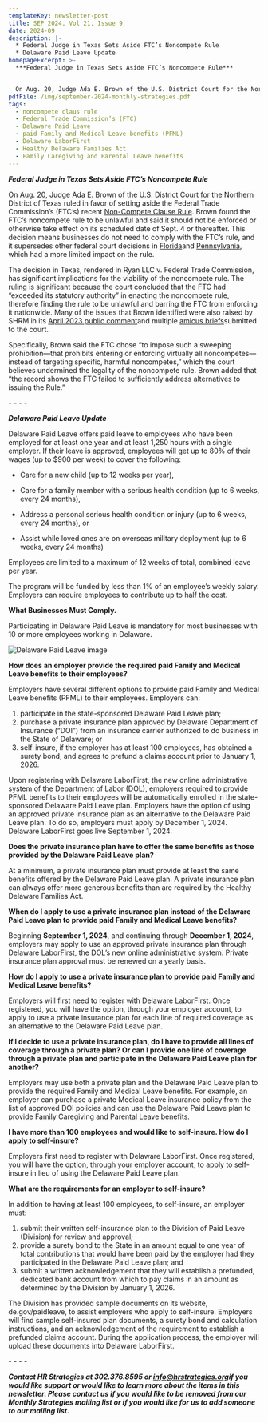 ```yaml
---
templateKey: newsletter-post
title: SEP 2024, Vol 21, Issue 9
date: 2024-09
description: |-
  * Federal Judge in Texas Sets Aside FTC’s Noncompete Rule
  * Delaware Paid Leave Update
homepageExcerpt: >-
  ***Federal Judge in Texas Sets Aside FTC’s Noncompete Rule***


  On Aug. 20, Judge Ada E. Brown of the U.S. District Court for the Northern District of Texas ruled in favor of setting aside the Federal Trade Commission’s (FTC’s) recent [Non-Compete Clause Rule](https://c.shrm.org/ODIzLVRXUy05ODQAAAGVNG6MWJX9MgRfhJX7vI6-Rwvy9IXCNEEP2932dbP9caUND5FKSQ19BrbesmZeMmvVi8rCvMQ=). Brown found the FTC’s noncompete rule to be unlawful and said it should not be enforced or otherwise take effect on its scheduled date of Sept. 4 or thereafter. This decision means businesses do not need to comply with the FTC’s rule, and it supersedes other federal court decisions in [Florida](https://c.shrm.org/dc/Bblvn7lUvEnneGOj_Jtendf1e1xWHQVCNm6CVwHUV3RZ-_mHRG5OCPRGkYmiepxySeKLBleGrWJi2NyiF2nAWGiu2ixklBbl3OL51MWI87Hb6K1gMTpX4V4g-nPS6m_yxS6WA1dDomnapaNVuNMlJ1OHkO7bwD4WxHI31nV3Ev0GqcHE3Z66Q3zFm6X5vDCt637QoWQfQsIAi6Y3-y1QgVVk_8b84XIY-3EywXpCdlDmyna03HTETX-hHcTMjsRq1AY4BRz-3l5MW_JqWMG6F52j6aVK8Ddut8sHvn8uLp4msie_tKr0syyLVwhhApD6N0hIsQwkVXmIqCyi-gyTMHhJQD1nxuXUWjLpRwIhCXidiRrUeq1T1tPQB-h_duzO/ODIzLVRXUy05ODQAAAGVNG6MWPweXDMo9BH4Y9lC_gyqGp2qnIqrQ8wNsZKPyVFCp1hKJtygMVApx1ekQuu14gh7I3k=)and [Pennsylvania](https://c.shrm.org/dc/Bblvn7lUvEnneGOj_Jtendf1e1xWHQVCNm6CVwHUV3QuFwI4chiSoVf4WhF9Og6q8JDBO1TPmqihH9M_KXCwCUAn-FpN_oKAp5nsb_jhx9bNxdDAqNHkn02gKFi9Njg0cFAhZUdKgeGeEqGeGMn3RVjT4KeG-S0RHYDpOyDqks1ZOOAjW4vmD4BQWmmtIpqa0XHSRn-Gu-lVoxb66fdjrNOyUkxarc41W8BC3aVcve20hxLKMiGGiRzcKc6w4sfc8nR-1hnU09_IUDuAk3PZK7oqX9ZPcRc5iXCCDyB5YkwE5Mw2dDm6VhCCt3_3SULGQGfYbDmYKz4FiQ3pEPOWYLEhkydFOXGxQin5kX2tb_7vDNsTbMJELr3JTNIBD_K4/ODIzLVRXUy05ODQAAAGVNG6MWPweXDMo9BH4Y9lC_gyqGp2qnIqrQ8wNsZKPyVFCp1hKJtygMVApx1ekQuu14gh7I3k=), which had a more limited impact on the rule.
pdfFile: /img/september-2024-monthly-strategies.pdf
tags:
  - noncompete claus rule
  - Federal Trade Commission’s (FTC)
  - Delaware Paid Leave
  - paid Family and Medical Leave benefits (PFML)
  - Delaware LaborFirst
  - Healthy Delaware Families Act
  - Family Caregiving and Parental Leave benefits
---
```

***Federal Judge in Texas Sets Aside FTC’s Noncompete Rule***

On Aug. 20, Judge Ada E. Brown of the U.S. District Court for the Northern District of Texas ruled in favor of setting aside the Federal Trade Commission’s (FTC’s) recent [Non-Compete Clause Rule](https://c.shrm.org/ODIzLVRXUy05ODQAAAGVNG6MWJX9MgRfhJX7vI6-Rwvy9IXCNEEP2932dbP9caUND5FKSQ19BrbesmZeMmvVi8rCvMQ=). Brown found the FTC’s noncompete rule to be unlawful and said it should not be enforced or otherwise take effect on its scheduled date of Sept. 4 or thereafter. This decision means businesses do not need to comply with the FTC’s rule, and it supersedes other federal court decisions in [Florida](https://c.shrm.org/dc/Bblvn7lUvEnneGOj_Jtendf1e1xWHQVCNm6CVwHUV3RZ-_mHRG5OCPRGkYmiepxySeKLBleGrWJi2NyiF2nAWGiu2ixklBbl3OL51MWI87Hb6K1gMTpX4V4g-nPS6m_yxS6WA1dDomnapaNVuNMlJ1OHkO7bwD4WxHI31nV3Ev0GqcHE3Z66Q3zFm6X5vDCt637QoWQfQsIAi6Y3-y1QgVVk_8b84XIY-3EywXpCdlDmyna03HTETX-hHcTMjsRq1AY4BRz-3l5MW_JqWMG6F52j6aVK8Ddut8sHvn8uLp4msie_tKr0syyLVwhhApD6N0hIsQwkVXmIqCyi-gyTMHhJQD1nxuXUWjLpRwIhCXidiRrUeq1T1tPQB-h_duzO/ODIzLVRXUy05ODQAAAGVNG6MWPweXDMo9BH4Y9lC_gyqGp2qnIqrQ8wNsZKPyVFCp1hKJtygMVApx1ekQuu14gh7I3k=)and [Pennsylvania](https://c.shrm.org/dc/Bblvn7lUvEnneGOj_Jtendf1e1xWHQVCNm6CVwHUV3QuFwI4chiSoVf4WhF9Og6q8JDBO1TPmqihH9M_KXCwCUAn-FpN_oKAp5nsb_jhx9bNxdDAqNHkn02gKFi9Njg0cFAhZUdKgeGeEqGeGMn3RVjT4KeG-S0RHYDpOyDqks1ZOOAjW4vmD4BQWmmtIpqa0XHSRn-Gu-lVoxb66fdjrNOyUkxarc41W8BC3aVcve20hxLKMiGGiRzcKc6w4sfc8nR-1hnU09_IUDuAk3PZK7oqX9ZPcRc5iXCCDyB5YkwE5Mw2dDm6VhCCt3_3SULGQGfYbDmYKz4FiQ3pEPOWYLEhkydFOXGxQin5kX2tb_7vDNsTbMJELr3JTNIBD_K4/ODIzLVRXUy05ODQAAAGVNG6MWPweXDMo9BH4Y9lC_gyqGp2qnIqrQ8wNsZKPyVFCp1hKJtygMVApx1ekQuu14gh7I3k=), which had a more limited impact on the rule.

The decision in Texas, rendered in Ryan LLC v. Federal Trade Commission, has significant implications for the viability of the noncompete rule. The ruling is significant because the court concluded that the FTC had “exceeded its statutory authority” in enacting the noncompete rule, therefore finding the rule to be unlawful and barring the FTC from enforcing it nationwide. Many of the issues that Brown identified were also raised by SHRM in its [April 2023 public comment](https://c.shrm.org/ODIzLVRXUy05ODQAAAGVNG6MWHAh-HeXj2ohiWDHSU0k-c5hM-XOmSKrUJ92ADbITNYfpAFFjV4kz2vFS0P8DdoxDfo=)and multiple [amicus briefs](https://c.shrm.org/ODIzLVRXUy05ODQAAAGVNG6MWBWu6XZ2lmbCy7cykd0wyFDEK43QxLnU0eGq8EE_BILy9T70tJV-GWDD4UKv5pLZa-c=)submitted to the court.

Specifically, Brown said the FTC chose “to impose such a sweeping prohibition—that prohibits entering or enforcing virtually all noncompetes—instead of targeting specific, harmful noncompetes,” which the court believes undermined the legality of the noncompete rule. Brown added that “the record shows the FTC failed to sufficiently address alternatives to issuing the Rule.”

\-﻿ - - -

***Delaware Paid Leave Update***

Delaware Paid Leave offers paid leave to employees who have been employed for at least one year and at least 1,250 hours with a single employer. If their leave is approved, employees will get up to 80% of their wages (up to $900 per week) to cover the following:

* Care for a new child (up to 12 weeks per year),

<!---->

* Care for a family member with a serious health condition (up to 6 weeks, every 24 months),

<!---->

* Address a personal serious health condition or injury (up to 6 weeks, every 24 months), or

<!---->

* Assist while loved ones are on overseas military deployment (up to 6 weeks, every 24 months)

Employees are limited to a maximum of 12 weeks of total, combined leave per year.

The program will be funded by less than 1% of an employee’s weekly salary. Employers can require employees to contribute up to half the cost.

**What Businesses Must Comply.**

Participating in Delaware Paid Leave is mandatory for most businesses with 10 or more employees working in Delaware.

![Delaware Paid Leave image](/img/new-note.1.jpeg "Delaware Paid Leave image")

**How does an employer provide the required paid Family and Medical Leave benefits to their employees?**

Employers have several different options to provide paid Family and Medical Leave benefits (PFML) to their employees. Employers can:

1. participate in the state-sponsored Delaware Paid Leave plan;
2. purchase a private insurance plan approved by Delaware Department of Insurance (“DOI”) from an insurance carrier authorized to do business in the State of Delaware; or
3. self-insure, if the employer has at least 100 employees, has obtained a surety bond, and agrees to prefund a claims account prior to January 1, 2026.

Upon registering with Delaware LaborFirst, the new online administrative system of the Department of Labor (DOL), employers required to provide PFML benefits to their employees will be automatically enrolled in the state-sponsored Delaware Paid Leave plan. Employers have the option of using an approved private insurance plan as an alternative to the Delaware Paid Leave plan. To do so, employers must apply by December 1, 2024. Delaware LaborFirst goes live September 1, 2024.

**Does the private insurance plan have to offer the same benefits as those provided by the Delaware Paid Leave plan?**

At a minimum, a private insurance plan must provide at least the same benefits offered by the Delaware Paid Leave plan. A private insurance plan can always offer more generous benefits than are required by the Healthy Delaware Families Act.

**When do I apply to use a private insurance plan instead of the Delaware Paid Leave plan to provide paid Family and Medical Leave benefits?**

Beginning **September 1, 2024**, and continuing through **December 1, 2024**, employers may apply to use an approved private insurance plan through Delaware LaborFirst, the DOL’s new online administrative system. Private insurance plan approval must be renewed on a yearly basis.

**How do I apply to use a private insurance plan to provide paid Family and Medical Leave benefits?**

Employers will first need to register with Delaware LaborFirst. Once registered, you will have the option, through your employer account, to apply to use a private insurance plan for each line of required coverage as an alternative to the Delaware Paid Leave plan.

**If I decide to use a private insurance plan, do I have to provide all lines of coverage through a private plan? Or can I provide one line of coverage through a private plan and participate in the Delaware Paid Leave plan for another?**

Employers may use both a private plan and the Delaware Paid Leave plan to provide the required Family and Medical Leave benefits. For example, an employer can purchase a private Medical Leave insurance policy from the list of approved DOI policies and can use the Delaware Paid Leave plan to provide Family Caregiving and Parental Leave benefits.

**I have more than 100 employees and would like to self-insure. How do I apply to self-insure?**

Employers first need to register with Delaware LaborFirst. Once registered, you will have the option, through your employer account, to apply to self- insure in lieu of using the Delaware Paid Leave plan.

**What are the requirements for an employer to self-insure?**

In addition to having at least 100 employees, to self-insure, an employer must:

1. submit their written self-insurance plan to the Division of Paid Leave (Division) for review and approval;
2. provide a surety bond to the State in an amount equal to one year of total contributions that would have been paid by the employer had they participated in the Delaware Paid Leave plan; and
3. submit a written acknowledgement that they will establish a prefunded, dedicated bank account from which to pay claims in an amount as determined by the Division by January 1, 2026.

The Division has provided sample documents on its website, de.gov/paidleave, to assist employers who apply to self-insure. Employers will find sample self-insured plan documents, a surety bond and calculation instructions, and an acknowledgement of the requirement to establish a prefunded claims account. During the application process, the employer will upload these documents into Delaware LaborFirst.

\-﻿ - - -

***Contact HR Strategies at 302.376.8595 or [info@hrstrategies.org](mailto:info@hrstrategies.org)if you would like support or would like to learn more about the items in this newsletter. Please contact us if you would like to be removed from our Monthly Strategies mailing list or if you would like for us to add someone to our mailing list.***